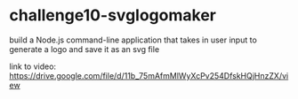 # challenge10-svglogomaker
build a Node.js command-line application that takes in user input to generate a logo and save it as an svg file

link to video: https://drive.google.com/file/d/11b_75mAfmMlWyXcPv254DfskHQjHnzZX/view
